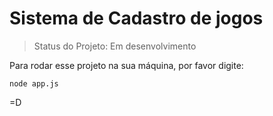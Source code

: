 <h1>Sistema de Cadastro de jogos</h1>

> Status do Projeto: Em desenvolvimento

Para rodar esse projeto na sua máquina, por favor digite:

```
node app.js
```

=D
